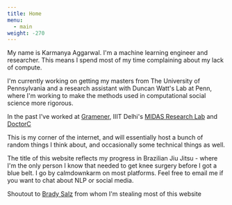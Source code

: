 ```yaml
---
title: Home
menu:
  - main
weight: -270
---
```

My name is Karmanya Aggarwal. I'm a machine learning engineer and researcher. This means I spend most of my time complaining about my lack of compute. 

I'm currently working on getting my masters from The University of Pennsylvania and a research assistant with Duncan Watt's Lab at Penn, where I'm working to make the methods used in computational social science more rigorous. 

In the past I've worked at [Gramener](https://gramener.com/), IIIT Delhi's [MIDAS Research Lab](http://midas.iiitd.edu.in/) and [DoctorC](https://doctorc.in/)


This is my corner of the internet, and will essentially host a bunch of random things I think about, and occasionally some technical things as well.


The title of this website reflects my progress in Brazilian Jiu Jitsu - where I'm the only person I know that needed to get knee surgery before I got a blue belt. I go by calmdownkarm on most platforms. Feel free to email me if you want to chat about NLP or social media.

Shoutout to [Brady Salz](bradysalz.com) from whom I'm stealing most of this website

